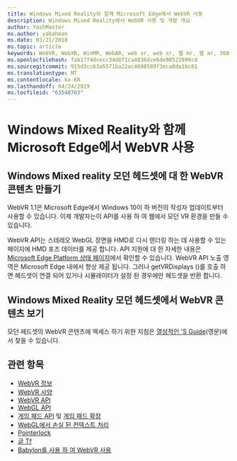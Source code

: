 ```yaml
---
title: Windows Mixed Reality와 함께 Microsoft Edge에서 WebVR 사용
description: Windows Mixed Reality에서 WebVR 사용 및 개발 개요
author: YashMaster
ms.author: yabahman
ms.date: 03/21/2018
ms.topic: article
keywords: WebVR, WebXR, WinMR, WebAR, web vr, web xr, 웹 mr, 웹 ar, 360, 360 비디오, 360 비디오, 360 photo, 360 사진, 360 콘텐츠, 몰입 형 웹, immersiveweb, IW
ms.openlocfilehash: fab17f4dcecc34d8f1ca4836dce6de90522899cd
ms.sourcegitcommit: 915d3cc63a5571ba22ac4608589f3eca8da1bc81
ms.translationtype: MT
ms.contentlocale: ko-KR
ms.lasthandoff: 04/24/2019
ms.locfileid: "63548763"
---
```

# <a name="using-webvr-in-microsoft-edge-with-windows-mixed-reality"></a>Windows Mixed Reality와 함께 Microsoft Edge에서 WebVR 사용

## <a name="creating-webvr-content-for-windows-mixed-reality-immersive-headsets"></a>Windows Mixed reality 모던 헤드셋에 대 한 WebVR 콘텐츠 만들기

WebVR 1.1은 Microsoft Edge에서 Windows 10이 하 버전의 작성자 업데이트부터 사용할 수 있습니다. 이제 개발자는이 API를 사용 하 여 웹에서 모던 VR 환경을 만들 수 있습니다.

WebVR API는 스테레오 WebGL 장면을 HMD로 다시 렌더링 하는 데 사용할 수 있는 페이지에 HMD 포즈 데이터를 제공 합니다. API 지원에 대 한 자세한 내용은 [Microsoft Edge Platform 상태 페이지](https://developer.microsoft.com/microsoft-edge/platform/status/webvr/)에서 확인할 수 있습니다. WebVR API 노출 영역은 Microsoft Edge 내에서 항상 제공 됩니다. 그러나 getVRDisplays ()를 호출 하면 헤드셋이 연결 되어 있거나 시뮬레이터가 설정 된 경우에만 헤드셋을 반환 합니다.

## <a name="viewing-webvr-content-in-windows-mixed-reality-immersive-headsets"></a>Windows Mixed Reality 모던 헤드셋에서 WebVR 콘텐츠 보기

모던 헤드셋의 WebVR 콘텐츠에 액세스 하기 위한 지침은 [열성적인 'S Guide](https://docs.microsoft.com/windows/mixed-reality/enthusiast-guide/webvr)(영문)에서 찾을 수 있습니다.

## <a name="see-also"></a>관련 항목
* [WebVR 정보](http://webvr.info)
* [WebVR 사양](https://w3c.github.io/webvr/)
* [WebVR API](https://msdn.microsoft.com/library/mt806281(v=vs.85).aspx)
* [WebGL API](https://msdn.microsoft.com/library/bg182648(v=vs.85).aspx)
* [게임 패드 API](https://msdn.microsoft.com/library/dn743630(v=vs.85).aspx) 및 [게임 패드 확장](https://w3c.github.io/gamepad/extensions.html)
* [WebGL에서 손실 된 컨텍스트 처리](https://www.khronos.org/webgl/wiki/HandlingContextLost)
* [Pointerlock](http://www.w3.org/TR/pointerlock/)
* [글 Tf](https://www.khronos.org/gltf)
* [Babylon를 사용 하 여 WebVR 사용](https://docs.microsoft.com/windows/uwp/get-started/adding-webvr-to-a-babylonjs-game)

